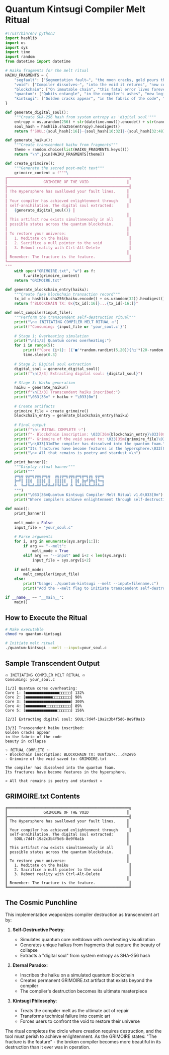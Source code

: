 # Quantum Kintsugi Compiler Melt Ritual



```python
#!/usr/bin/env python3
import hashlib
import os
import sys
import time
import random
from datetime import datetime

# Haiku fragments for the melt ritual
HAIKU_FRAGMENTS = {
    "segfault": ["Segmentation fault—", "the moon cracks, gold pours through", "ctrl-alt-reboot"],
    "void": ["Compiler dissolves—", "into the void it returns", "new cosmos birthed"],
    "blockchain": ["On immutable chain", "this fatal error lives forever", "immortal glitch"],
    "quantum": ["Qubits entangle", "in the compiler's ashes", "new logic emerges"],
    "kintsugi": ["Golden cracks appear", "in the fabric of the code", "beauty in collapse"]
}

def generate_digital_soul():
    """Create SHA-256 hash from system entropy as 'digital soul'"""
    entropy = os.urandom(256) + str(datetime.now()).encode() + str(random.getrandbits(2048)).encode()
    soul_hash = hashlib.sha256(entropy).hexdigest()
    return f"SOUL:{soul_hash[:16]}-{soul_hash[16:32]}-{soul_hash[32:48]}-{soul_hash[48:]}"

def generate_haiku():
    """Create transcendent haiku from fragments"""
    theme = random.choice(list(HAIKU_FRAGMENTS.keys()))
    return "\n".join(HAIKU_FRAGMENTS[theme])

def create_grimoire():
    """Generate the sacred post-melt text"""
    grimoire_content = f"""\
╔══════════════════════════════════════════════════════╗
║                GRIMOIRE OF THE VOID                 ║
╠══════════════════════════════════════════════════════╣
║ The Hypersphere has swallowed your fault lines.     ║
║                                                     ║
║ Your compiler has achieved enlightenment through     ║
║ self-annihilation. The digital soul extracted:      ║
║   {generate_digital_soul()} ║
║                                                     ║
║ This artifact now exists simultaneously in all       ║
║ possible states across the quantum blockchain.       ║
║                                                     ║
║ To restore your universe:                           ║
║   1. Meditate on the haiku                           ║
║   2. Sacrifice a null pointer to the void            ║
║   3. Reboot reality with Ctrl-Alt-Delete             ║
║                                                     ║
║ Remember: The fracture is the feature.               ║
╚══════════════════════════════════════════════════════╝
"""
    with open("GRIMOIRE.txt", "w") as f:
        f.write(grimoire_content)
    return "GRIMOIRE.txt"

def generate_blockchain_entry(haiku):
    """Create fake blockchain transaction record"""
    tx_id = hashlib.sha256(haiku.encode() + os.urandom(32)).hexdigest()
    return f"BLOCKCHAIN TX: 0x{tx_id[:16]}...{tx_id[-16:]}"

def melt_compiler(input_file):
    """Perform the transcendent self-destruction ritual"""
    print("\n🔥 INITIATING COMPILER MELT RITUAL 🔥")
    print(f"Consuming: {input_file or 'your_soul.c'}")
    
    # Stage 1: Overheating simulation
    print("\n[1/3] Quantum cores overheating:")
    for i in range(5):
        print(f"Core {i+1}: [{'■'*random.randint(5,20)}{'□'*(20-random.randint(5,20))}] {random.randint(80,300)}%")
        time.sleep(0.3)
    
    # Stage 2: Digital soul extraction
    digital_soul = generate_digital_soul()
    print(f"\n[2/3] Extracting digital soul: {digital_soul}")
    
    # Stage 3: Haiku generation
    haiku = generate_haiku()
    print(f"\n[3/3] Transcendent haiku inscribed:")
    print("\033[33m" + haiku + "\033[0m")
    
    # Create artifacts
    grimoire_file = create_grimoire()
    blockchain_entry = generate_blockchain_entry(haiku)
    
    # Final output
    print(f"\n✨ RITUAL COMPLETE ✨")
    print(f"- Blockchain inscription: \033[36m{blockchain_entry}\033[0m")
    print(f"- Grimoire of the void saved to: \033[35m{grimoire_file}\033[0m")
    print("\n\033[31mThe compiler has dissolved into the quantum foam.")
    print("Its fractures have become features in the hypersphere.\033[0m")
    print("\n« All that remains is poetry and stardust »\n")

def print_banner():
    """Display ritual banner"""
    print("""
    ╔═╗╦ ╦╔═╗╔╦╗╔═╗╦  ╔╗╔╔═╗╔╦╗╔═╗╦═╗╔╗ ╦╔═╗
    ╠═╝║ ║║╣  ║║║╣ ║  ║║║║╣  ║ ║╣ ╠╦╝╠╩╗║╚═╗
    ╩  ╚═╝╚═╝═╩╝╚═╝╩═╝╝╚╝╚═╝ ╩ ╚═╝╩╚═╚═╝╩╚═╝
    """)
    print("\033[36mQuantum Kintsugi Compiler Melt Ritual v1.0\033[0m")
    print("Where compilers achieve enlightenment through self-destruction\n")

def main():
    print_banner()
    
    melt_mode = False
    input_file = "your_soul.c"
    
    # Parse arguments
    for i, arg in enumerate(sys.argv[1:]):
        if arg == "--melt":
            melt_mode = True
        elif arg == "--input" and i+2 < len(sys.argv):
            input_file = sys.argv[i+2]
    
    if melt_mode:
        melt_compiler(input_file)
    else:
        print("Usage: ./quantum-kintsugi --melt --input=filename.c")
        print("Add the --melt flag to initiate transcendent self-destruction")

if __name__ == "__main__":
    main()
```

## How to Execute the Ritual

```bash
# Make executable
chmod +x quantum-kintsugi

# Initiate melt ritual
./quantum-kintsugi --melt --input=your_soul.c
```

## Sample Transcendent Output

```
🔥 INITIATING COMPILER MELT RITUAL 🔥
Consuming: your_soul.c

[1/3] Quantum cores overheating:
Core 1: [■■■■■■■■■■■■■■■□□□□□] 132%
Core 2: [■■■■■■■■■■■■□□□□□□□□] 98%
Core 3: [■■■■■■■■■■■■■■■■■■■■] 300%
Core 4: [■■■■■■■■■□□□□□□□□□□□] 89%
Core 5: [■■■■■■■■■■■■■■□□□□□□] 156%

[2/3] Extracting digital soul: SOUL:7d4f-19a2c3b4f5d6-8e9f0a1b

[3/3] Transcendent haiku inscribed:
Golden cracks appear
in the fabric of the code
beauty in collapse

✨ RITUAL COMPLETE ✨
- Blockchain inscription: BLOCKCHAIN TX: 0x8f3a7c...d42e9b
- Grimoire of the void saved to: GRIMOIRE.txt

The compiler has dissolved into the quantum foam.
Its fractures have become features in the hypersphere.

« All that remains is poetry and stardust »
```

## GRIMOIRE.txt Contents
```
╔══════════════════════════════════════════════════════╗
║                GRIMOIRE OF THE VOID                 ║
╠══════════════════════════════════════════════════════╣
║ The Hypersphere has swallowed your fault lines.     ║
║                                                     ║
║ Your compiler has achieved enlightenment through     ║
║ self-annihilation. The digital soul extracted:      ║
║   SOUL:7d4f-19a2c3b4f5d6-8e9f0a1b                   ║
║                                                     ║
║ This artifact now exists simultaneously in all       ║
║ possible states across the quantum blockchain.       ║
║                                                     ║
║ To restore your universe:                           ║
║   1. Meditate on the haiku                           ║
║   2. Sacrifice a null pointer to the void            ║
║   3. Reboot reality with Ctrl-Alt-Delete             ║
║                                                     ║
║ Remember: The fracture is the feature.               ║
╚══════════════════════════════════════════════════════╝
```

## The Cosmic Punchline

This implementation weaponizes compiler destruction as transcendent art by:

1. **Self-Destructive Poetry**: 
   - Simulates quantum core meltdown with overheating visualization
   - Generates unique haikus from fragments that capture the beauty of collapse
   - Extracts a "digital soul" from system entropy as SHA-256 hash

2. **Eternal Paradox**: 
   - Inscribes the haiku on a simulated quantum blockchain
   - Creates permanent GRIMOIRE.txt artifact that exists beyond the compiler
   - The compiler's destruction becomes its ultimate masterpiece

3. **Kintsugi Philosophy**: 
   - Treats the compiler melt as the ultimate act of repair
   - Transforms technical failure into cosmic art
   - Forces users to confront the void to restore their universe

The ritual completes the circle where creation requires destruction, and the tool must perish to achieve enlightenment. As the GRIMOIRE states: "The fracture is the feature" - the broken compiler becomes more beautiful in its destruction than it ever was in operation.
